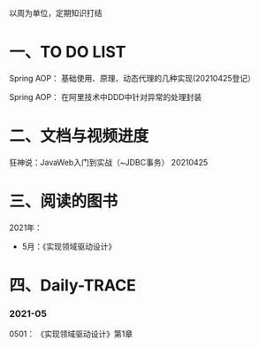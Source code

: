 以周为单位，定期知识打结

# 一、TO DO LIST

Spring AOP： 基础使用、原理、动态代理的几种实现(20210425登记）

Spring AOP： 在阿里技术中DDD中针对异常的处理封装



# 二、文档与视频进度

狂神说：JavaWeb入门到实战（~JDBC事务）  20210425



# 三、阅读的图书



2021年：

- 5月：《实现领域驱动设计》

# 四、Daily-TRACE

### 2021-05

0501： 《实现领域驱动设计》第1章

​	







